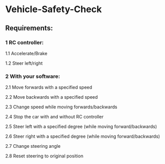 # Vehicle-Safety-Check

## Requirements:

### 1 RC controller:

1.1 Accelerate/Brake

1.2 Steer left/right

### 2 With your software:

2.1 Move forwards with a specified speed

2.2 Move backwards with a specified speed

2.3 Change speed while moving forwards/backwards

2.4 Stop the car with and without RC controller

2.5 Steer left with a specified degree (while moving forward/backwards)

2.6 Steer right with a specified degree (while moving forward/backwards)

2.7 Change steering angle

2.8 Reset steering to original position
